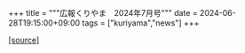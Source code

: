 +++
title = """広報くりやま　2024年7月号"""
date = 2024-06-28T19:15:00+09:00
tags = ["kuriyama","news"]
+++


[[source]](https://www.town.kuriyama.hokkaido.jp/site/koho/27710.html)
